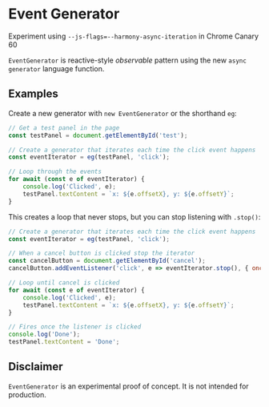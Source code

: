 # Event Generator

Experiment using `--js-flags=--harmony-async-iteration` in Chrome Canary 60

`EventGenerator` is reactive-style _observable_ pattern using the new `async generator` language function.

## Examples

Create a new generator with `new EventGenerator` or the shorthand `eg`:

```javascript
// Get a test panel in the page
const testPanel = document.getElementById('test');

// Create a generator that iterates each time the click event happens
const eventIterator = eg(testPanel, 'click');

// Loop through the events 
for await (const e of eventIterator) {
    console.log('Clicked', e);
    testPanel.textContent = `x: ${e.offsetX}, y: ${e.offsetY}`;
}
```

This creates a loop that never stops, but you can stop listening with `.stop()`:

```javascript
// Create a generator that iterates each time the click event happens
const eventIterator = eg(testPanel, 'click');

// When a cancel button is clicked stop the iterator
const cancelButton = document.getElementById('cancel');
cancelButton.addEventListener('click', e => eventIterator.stop(), { once: true })

// Loop until cancel is clicked
for await (const e of eventIterator) {
    console.log('Clicked', e);
    testPanel.textContent = `x: ${e.offsetX}, y: ${e.offsetY}`;
}

// Fires once the listener is clicked
console.log('Done');
testPanel.textContent = 'Done';
```

## Disclaimer

`EventGenerator` is an experimental proof of concept. It is not intended for production.